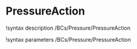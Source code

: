 <!-- MOOSE Documentation Stub: Remove this when content is added. -->

# PressureAction
!syntax description /BCs/Pressure/PressureAction

!syntax parameters /BCs/Pressure/PressureAction

